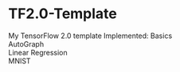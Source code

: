 # TF2.0-Template
My TensorFlow 2.0 template
Implemented:
Basics  
AutoGraph  
Linear Regression   
MNIST    

